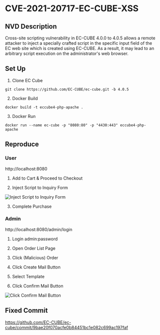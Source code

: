 # CVE-2021-20717-EC-CUBE-XSS

## NVD Description

Cross-site scripting vulnerability in EC-CUBE 4.0.0 to 4.0.5 allows a remote attacker to inject a specially crafted script in the specific input field of the EC web site which is created using EC-CUBE. As a result, it may lead to an arbitrary script execution on the administrator's web browser.

## Set Up

1. Clone EC Cube

```
git clone https://github.com/EC-CUBE/ec-cube.git -b 4.0.5
```

2. Docker Build

```
docker build -t eccube4-php-apache .
```

3. Docker Run

```
docker run --name ec-cube -p "8080:80" -p "4430:443" eccube4-php-apache
```

## Reproduce

### User

http://localhost:8080

1. Add to Cart & Proceed to Checkout

2. Inject Script to Inquiry Form

![Inject Script to Inquiry Form](https://user-images.githubusercontent.com/56715563/120063116-8e527100-c0a0-11eb-8ba9-aff86d8a4ca1.png)

3. Complete Purchase

### Admin

http://localhost:8080/admin/login

1. Login admin:password

2. Open Order List Page

3. Click (Malicious) Order

4. Click Create Mail Button

5. Select Template

6. Click Confirm Mail Button

![Click Confirm Mail Button](https://user-images.githubusercontent.com/56715563/120063179-e8533680-c0a0-11eb-8479-18fb43db7f1e.png)

## Fixed Commit

https://github.com/EC-CUBE/ec-cube/commit/9bae20f070acfe0b84451bc1e082c699ac197faf


